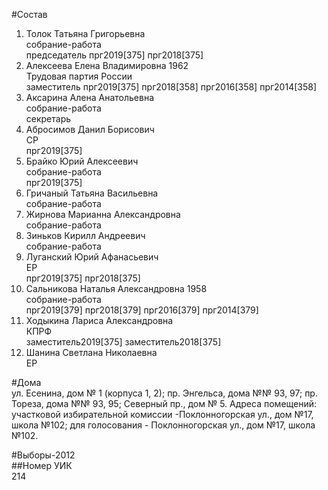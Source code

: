 #Состав  
1. Толок Татьяна Григорьевна  
    собрание-работа  
    председатель прг2019[375] прг2018[375]  
2. Алексеева Елена Владимировна 1962  
    Трудовая партия России  
    заместитель прг2019[375] прг2018[358] прг2016[358] прг2014[358]  
3. Аксарина Алена Анатольевна  
    собрание-работа  
    секретарь  
4. Абросимов Данил Борисович  
    СР  
    прг2019[375]  
5. Брайко Юрий Алексеевич  
    собрание-работа  
    прг2019[375]  
6. Гричаный Татьяна Васильевна  
    собрание-работа  
7. Жирнова Марианна Александровна  
    собрание-работа  
8. Зиньков Кирилл Андреевич  
    собрание-работа  
9. Луганский Юрий Афанасьевич  
    ЕР  
    прг2019[375] прг2018[375]  
10. Сальникова Наталья Александровна 1958  
    собрание-работа  
    прг2019[379] прг2018[379] прг2016[379] прг2014[379]  
11. Ходыкина Лариса Александровна  
    КПРФ  
    заместитель2019[375] заместитель2018[375]  
12. Шанина Светлана Николаевна  
    ЕР  
  
#Дома  
ул. Есенина, дом № 1 (корпуса 1, 2); пр. Энгельса, дома №№ 93, 97; пр. Тореза, дома №№ 93, 95; Северный пр., дом № 5. Адреса помещений: участковой избирательной комиссии -Поклонногорская ул., дом №17, школа №102; для голосования - Поклонногорская ул., дом №17, школа №102.  
  
#Выборы-2012  
##Номер УИК  
214  
